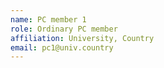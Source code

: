 ```yaml
---
name: PC member 1
role: Ordinary PC member 
affiliation: University, Country
email: pc1@univ.country
---
```


